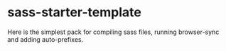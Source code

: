 # sass-starter-template
Here is the simplest pack for compiling sass files, running browser-sync and adding auto-prefixes.
